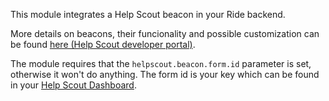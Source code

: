 This module integrates a Help Scout beacon in your Ride backend.

More details on beacons, their funcionality and possible customization can be found [here (Help Scout developer portal)](http://developer.helpscout.net/beacons/).

The module requires that the `helpscout.beacon.form.id` parameter is set, otherwise it won't do anything. 
The form id is your key which can be found in your [Help Scout Dashboard](https://secure.helpscout.net/settings/beacons/).
